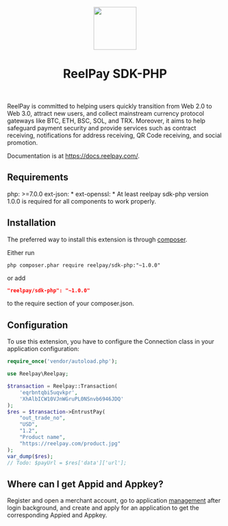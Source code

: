 <p align="center">
    <a href="https://reelpay.com/" target="_blank" rel="external">
        <img src="https://github.com/ReelPayment/sdk-php/blob/main/logo.png" height="100px">
    </a>
    <h1 align="center">ReelPay SDK-PHP</h1>
    <br>
</p>

ReelPay is committed to helping users quickly transition from Web 2.0 to Web 3.0, attract new users, and collect mainstream currency protocol gateways like BTC, ETH, BSC, SOL, and TRX. Moreover, it aims to help safeguard payment security and provide services such as contract receiving, notifications for address receiving, QR Code receiving, and social promotion.

Documentation is at <a href="https://docs.reelpay.com/" target="_blank" rel="external">https://docs.reelpay.com/</a>.


Requirements
------------
php: >=7.0.0
ext-json: *
ext-openssl: *
At least reelpay sdk-php version 1.0.0 is required for all components to work properly.

Installation
------------

The preferred way to install this extension is through [composer](https://getcomposer.org/download/).

Either run

```
php composer.phar require reelpay/sdk-php:"~1.0.0"
```

or add

```json
"reelpay/sdk-php": "~1.0.0"
```

to the require section of your composer.json.


Configuration
-------------

To use this extension, you have to configure the Connection class in your application configuration:

```php
require_once('vendor/autoload.php');

use Reelpay\Reelpay;

$transaction = Reelpay::Transaction(
    'eqrbntqbi5uqvkpr',
    'XhAlbICW10VJnWGruPL0NSnvb6946JDQ'
);
$res = $transaction->EntrustPay(
    "out_trade_no", 
    "USD", 
    "1.2", 
    "Product name", 
    "https://reelpay.com/product.jpg"
);
var_dump($res);
// Todo: $payUrl = $res['data']['url'];

```

## Where can I get Appid and Appkey?
Register and open a merchant account, go to application <a href="https://merchant.reelpay.com/" target="_blank" rel="external">management</a> after login background, and create and apply for an application to get the corresponding Appied and Appkey.
